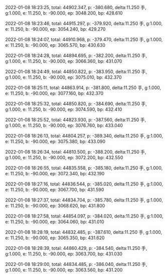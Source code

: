 2022-01-08 18:23:25, total: 44902.347, p: -380.680, delta:11.250 手, g:1.000, e: 11.250, b: -90.000, ep: 3048.200, bp: 428.610

2022-01-08 18:23:46, total: 44915.297, p: -379.920, delta:11.250 手, g:1.000, e: 11.250, b: -90.000, ep: 3054.240, bp: 429.270

2022-01-08 18:24:07, total: 44910.968, p: -379.470, delta:11.250 手, g:1.000, e: 11.250, b: -90.000, ep: 3065.570, bp: 430.630

2022-01-08 18:24:28, total: 44894.695, p: -382.200, delta:11.250 手, g:1.000, e: 11.250, b: -90.000, ep: 3066.360, bp: 431.070

2022-01-08 18:24:49, total: 44850.822, p: -383.950, delta:11.250 手, g:1.000, e: 11.250, b: -90.000, ep: 3075.010, bp: 432.370

2022-01-08 18:25:11, total: 44863.914, p: -381.800, delta:11.250 手, g:1.000, e: 11.250, b: -90.000, ep: 3077.160, bp: 432.370

2022-01-08 18:25:32, total: 44850.820, p: -384.690, delta:11.250 手, g:1.000, e: 11.250, b: -90.000, ep: 3074.590, bp: 432.410

2022-01-08 18:25:52, total: 44823.930, p: -387.560, delta:11.250 手, g:1.000, e: 11.250, b: -90.000, ep: 3076.760, bp: 433.040

2022-01-08 18:26:13, total: 44804.257, p: -389.340, delta:11.250 手, g:1.000, e: 11.250, b: -90.000, ep: 3075.380, bp: 433.090

2022-01-08 18:26:34, total: 44810.500, p: -388.200, delta:11.250 手, g:1.000, e: 11.250, b: -90.000, ep: 3072.200, bp: 432.550

2022-01-08 18:26:55, total: 44835.558, p: -385.180, delta:11.250 手, g:1.000, e: 11.250, b: -90.000, ep: 3072.340, bp: 432.190

2022-01-08 18:27:16, total: 44836.544, p: -385.020, delta:11.250 手, g:1.000, e: 11.250, b: -90.000, ep: 3067.700, bp: 431.590

2022-01-08 18:27:37, total: 44834.704, p: -385.780, delta:11.250 手, g:1.000, e: 11.250, b: -90.000, ep: 3068.620, bp: 431.800

2022-01-08 18:27:58, total: 44854.097, p: -384.020, delta:11.250 手, g:1.000, e: 11.250, b: -90.000, ep: 3064.060, bp: 431.010

2022-01-08 18:28:19, total: 44832.485, p: -387.610, delta:11.250 手, g:1.000, e: 11.250, b: -90.000, ep: 3065.350, bp: 431.620

2022-01-08 18:28:39, total: 44860.429, p: -384.540, delta:11.250 手, g:1.000, e: 11.250, b: -90.000, ep: 3063.700, bp: 431.030

2022-01-08 18:29:00, total: 44834.485, p: -386.040, delta:11.250 手, g:1.000, e: 11.250, b: -90.000, ep: 3063.560, bp: 431.200